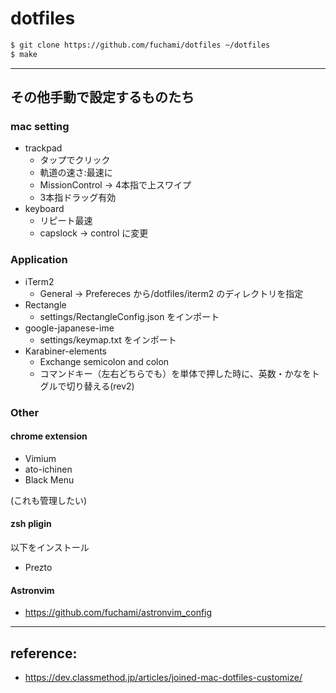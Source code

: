 # dotfiles

```bash
$ git clone https://github.com/fuchami/dotfiles ~/dotfiles
$ make
```

---


## その他手動で設定するものたち

### mac setting

- trackpad
  - タップでクリック
  - 軌道の速さ:最速に
  - MissionControl -> 4本指で上スワイプ
  - 3本指ドラッグ有効
- keyboard
  - リピート最速
  - capslock -> control に変更

### Application

- iTerm2
  - General -> Prefereces から/dotfiles/iterm2 のディレクトリを指定
- Rectangle
  - settings/RectangleConfig.json をインポート
- google-japanese-ime
  - settings/keymap.txt をインポート
- Karabiner-elements
  - Exchange semicolon and colon
  - コマンドキー（左右どちらでも）を単体で押した時に、英数・かなをトグルで切り替える(rev2)

### Other

#### chrome extension

- Vimium
- ato-ichinen
- Black Menu

(これも管理したい)

#### zsh pligin

以下をインストール

- Prezto

#### Astronvim
- https://github.com/fuchami/astronvim_config

---

## reference:
- https://dev.classmethod.jp/articles/joined-mac-dotfiles-customize/
